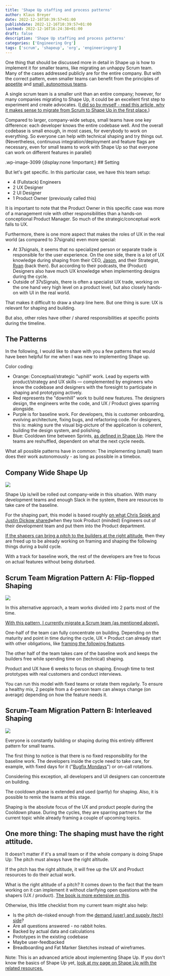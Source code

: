 ```yaml
---
title: 'Shape Up staffing and process patterns'
author: Klaus Breyer
date: 2022-12-16T10:39:57+01:00
publishdate: 2022-12-16T10:39:57+01:00
lastmod: 2022-12-16T16:24:38+01:00
draft: false
description: 'Shape Up staffing and process patterns'
categories: ['Engineering Org']
tags: ['scrum', 'shapeup', 'org', 'engineeringorg']
---
```



One thing that should be discussed more in detail in Shape up is how to implement it for smaller teams, like migrating an unhappy Scrum team. Many of the cases addressed publicly are for the entire company. But with the correct pattern, even smaller teams can benefit from the principles of [appetite](https://basecamp.com/shapeup/1.2-chapter-03#setting-the-appetite) and [small, autonomous teams](https://basecamp.com/shapeup/0.3-chapter-01#making-teams-responsible).

A single scrum team is a smaller unit than an entire company; however, for many companies migrating to Shape Up, it could be an excellent first step to experiment and create advocates. ([I did so by myself - read this article, why it makes sense to migrate from Scrum to Shape Up in the first place.](../20220923shape-up-track-for-scrum-or-how-to-experiment-with-the-process))

Compared to larger, company-wide setups, small teams have one key difference: each developer knows the entire codebase well. And the overall codebase is small enough, in most cases, for everybody to work on everything. So everyone can help with technical shaping and try things out. (Nevertheless, continuous integration/deployment and feature flags are necessary, even for small teams to work with Shape Up so that everyone can work on different features in parallel)
  <!-- wp:html --> .wp-image-3099 {display:none !important;} <!-- /wp:html --> ## Setting
But let's get specific. In this particular case, we have this team setup:

- 4 (Fullstack) Engineers
-  2 UX Designer
-  2 UI Designer
-  1 Product Owner (previously called this)


It is important to note that the Product Owner in this specific case was more of a management role with other responsibilities than a hands-on conceptional Product Manager. So much of the strategic/conceptual work falls to UX.

Furthermore, there is one more aspect that makes the roles of UX in the real world (as compared to 37signals) even more special:

- At 37signals, it seems that no specialized person or separate trade is responsible for the user experience. On the one side, there is a lot of UX knowledge during shaping from their CEO, [Jason](https://world.hey.com/jason), and their Strategist, [Ryan](https://feltpresence.com/) (back then). But according to their podcasts, the (Product) Designers also have much UX knowledge when implementing designs during the cycle.
- Outside of 37sSignals, there is often a specialist UX trade, working on the one hand very high level on a product level, but also closely hands-on with UI in the real world.


That makes it difficult to draw a sharp line here. But one thing is sure: UX is relevant for shaping and building.

But also, other roles have other / shared responsibilities at specific points during the timeline.
  ## The Patterns
In the following, I would like to share with you a few patterns that would have been helpful for me when I was new to implementing Shape up.

Color coding:

- Orange: Conceptual/strategic "uphill" work. Lead by experts with product/strategy and UX skills — complemented by engineers who know the codebase and designers with the foresight to participate in shaping and prototyping actively.
- Red represents the "downhill" work to build new features. The designers design, the engineers write the code, and UX / Product gives sparring alongside.
- Purple is for baseline work. For developers, this is customer onboarding, evolving architecture, fixing bugs, and refactoring code. For designers, this is: making sure the visual big-picture of the application is coherent, building the design system, and polishing.
- Blue: Cooldown time between Sprints, [as defined in Shape Up](https://basecamp.com/shapeup/2.2-chapter-08#cool-down). Here the teams are reshuffled, dependent on what the next cycle needs.


What all possible patterns have in common: The implementing (small) team does their work autonomously - as long as possible in a timebox.
  ## Company Wide Shape Up

![](2022-12-09-working-modes-company-wide.svg)

Shape Up is/will be rolled out company-wide in this situation. With many development teams and enough Slack in the system, there are resources to take care of the baseline.

For the shaping part, this model is based roughly [on what Chris Spiek and Justin Dickow shared](https://www.youtube.com/watch?v=cZF_zV2iby4)when they took Product (minded) Engineers out of their development team and put them into the Product department.

[If the shapers can bring a pitch to the builders at the right altitude](https://basecamp.com/shapeup/1.5-chapter-06), then they are freed up to be already working on framing and shaping the following things during a build cycle.

With a track for baseline work, the rest of the developers are free to focus on actual features without being disturbed.
  ## Scrum Team Migration Pattern A: Flip-flopped Shaping

  ![](2022-12-09-working-modes-flipflop.svg)

In this alternative approach, a team works divided into 2 parts most of the time.

[With this pattern, I currently migrate a Scrum team (as mentioned above).](../20220923shape-up-track-for-scrum-or-how-to-experiment-with-the-process)

One-half of the team can fully concentrate on building. Depending on the maturity and point in time during the cycle, UX + Product can already start with other obligations, like [framing the following features](https://world.hey.com/rjs/20-framing-2f64ddca).

The other half of the team takes care of the baseline work and keeps the builders free while spending time on (technical) shaping.

Product and UX have 6 weeks to focus on shaping. Enough time to test prototypes with real customers and conduct interviews.

You can run this model with fixed teams or rotate them regularly. To ensure a healthy mix, 2 people from a 4-person team can always change (on average) depending on how the feature needs it.
  ## Scrum-Team Migration Pattern B: Interleaved Shaping

  ![](2022-12-09-working-modes-interleaved.svg)

Everyone is constantly building or shaping during this entirely different pattern for small teams.

The first thing to notice is that there is no fixed responsibility for the baseline work. The developers inside the cycle need to take care, for example, with fixed days for it ("[Bugfix Mondays](https://www.youtube.com/watch?v=CtcSwlvIIuo)") or on-call rotations.

Considering this exception, all developers and UI designers can concentrate on building.

The cooldown phase is extended and used (partly) for shaping. Also, it is possible to remix the teams at this stage.

Shaping is the absolute focus of the UX and product people during the Cooldown phase. During the cycles, they are sparring partners for the current topic while already framing a couple of upcoming topics.
  ## One more thing: The shaping must have the right attitude.
It doesn't matter if it's a small team or if the whole company is doing Shape Up: The pitch must always have the right altitude.

If the pitch has the right altitude, it will free up the UX and Product resources to do their actual work.

What is the right altitude of a pitch? It comes down to the fact that the team working on it can implement it without clarifying open questions with the shapers (UX / product). [The book is more extensive on this](https://basecamp.com/shapeup/1.1-chapter-02).

Otherwise, this little checklist from my current team might also help:

- Is the pitch de-risked enough from the [demand (user) and supply (tech) side](https://therewiredgroup.com/what-do-we-mean-by-demand-side-and-supply-side/)?
- Are all questions answered - no rabbit holes.
- Backed by actual data and calculations
- Prototypes in the existing codebase
- Maybe user-feedbacked
- Breadboarding and Fat Marker Sketches instead of wireframes.


Note: This is an advanced article about implementing Shape Up. If you don't know the basics of Shape Up yet, [look at my page on Shape Up with the related resources.](../shape-up)

